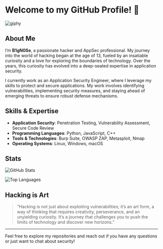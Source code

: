 # Welcome to my GitHub Profile! 👋

![giphy](https://github.com/user-attachments/assets/576ea23e-2232-4521-94a5-40ec1179136b)

## About Me

I’m **B1gN0Se**, a passionate hacker and AppSec professional. My journey into the world of hacking began at the age of 13, fueled by an insatiable curiosity and a love for exploring the boundaries of technology. Over the years, this curiosity has evolved into a deep-seated expertise in application security.

I currently work as an Application Security Engineer, where I leverage my skills to protect and secure applications. My work involves identifying vulnerabilities, implementing security measures, and staying ahead of emerging threats to ensure robust defense mechanisms.

## Skills & Expertise

- **Application Security**: Penetration Testing, Vulnerability Assessment, Secure Code Review
- **Programming Languages**: Python, JavaScript, C++
- **Tools & Technologies**: Burp Suite, OWASP ZAP, Metasploit, Nmap
- **Operating Systems**: Linux, Windows, macOS

## Stats

![GitHub Stats](https://github-readme-stats.vercel.app/api?username=b1gn0se&show_icons=true&hide_title=true&hide=prs&count_private=true&include_all_commits=true&theme=radical) 

![Top Languages](https://github-readme-stats.vercel.app/api/top-langs/?username=b1gn0se&layout=compact&theme=radical)

## Hacking is Art

> “Hacking is not just about exploiting vulnerabilities; it’s an art form, a way of thinking that requires creativity, perseverance, and an unyielding curiosity. It’s a journey that challenges you to push the limits of technology and discover new horizons.” 


---

Feel free to explore my repositories and reach out if you have any questions or just want to chat about security!
